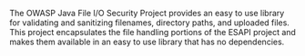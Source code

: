The OWASP Java File I/O Security Project provides an easy to use library for validating and sanitizing filenames, directory paths, and uploaded files. This project encapsulates the file handling portions of the ESAPI project and makes them available in an easy to use library that has no dependencies.

